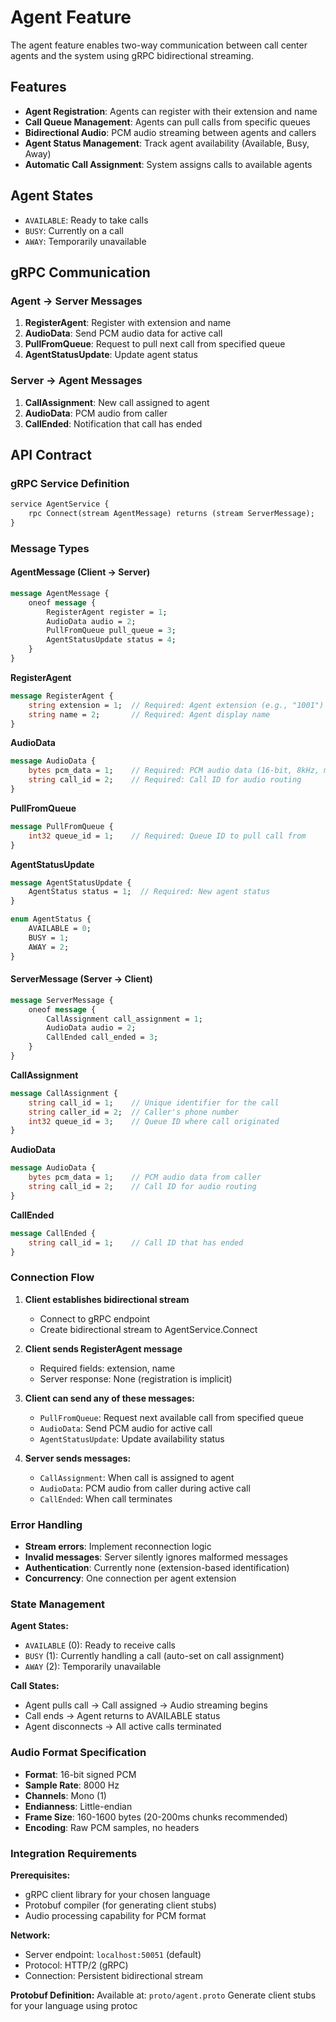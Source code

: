 # Agent Feature

The agent feature enables two-way communication between call center agents and the system using gRPC bidirectional streaming.

## Features

- **Agent Registration**: Agents can register with their extension and name
- **Call Queue Management**: Agents can pull calls from specific queues
- **Bidirectional Audio**: PCM audio streaming between agents and callers
- **Agent Status Management**: Track agent availability (Available, Busy, Away)
- **Automatic Call Assignment**: System assigns calls to available agents

## Agent States

- `AVAILABLE`: Ready to take calls
- `BUSY`: Currently on a call
- `AWAY`: Temporarily unavailable

## gRPC Communication

### Agent → Server Messages

1. **RegisterAgent**: Register with extension and name
2. **AudioData**: Send PCM audio data for active call
3. **PullFromQueue**: Request to pull next call from specified queue
4. **AgentStatusUpdate**: Update agent status

### Server → Agent Messages

1. **CallAssignment**: New call assigned to agent
2. **AudioData**: PCM audio from caller
3. **CallEnded**: Notification that call has ended

## API Contract

### gRPC Service Definition

```protobuf
service AgentService {
    rpc Connect(stream AgentMessage) returns (stream ServerMessage);
}
```

### Message Types

#### AgentMessage (Client → Server)

```protobuf
message AgentMessage {
    oneof message {
        RegisterAgent register = 1;
        AudioData audio = 2;
        PullFromQueue pull_queue = 3;
        AgentStatusUpdate status = 4;
    }
}
```

**RegisterAgent**
```protobuf
message RegisterAgent {
    string extension = 1;  // Required: Agent extension (e.g., "1001")
    string name = 2;       // Required: Agent display name
}
```

**AudioData** 
```protobuf
message AudioData {
    bytes pcm_data = 1;    // Required: PCM audio data (16-bit, 8kHz, mono)
    string call_id = 2;    // Required: Call ID for audio routing
}
```

**PullFromQueue**
```protobuf
message PullFromQueue {
    int32 queue_id = 1;    // Required: Queue ID to pull call from
}
```

**AgentStatusUpdate**
```protobuf
message AgentStatusUpdate {
    AgentStatus status = 1;  // Required: New agent status
}

enum AgentStatus {
    AVAILABLE = 0;
    BUSY = 1;
    AWAY = 2;
}
```

#### ServerMessage (Server → Client)

```protobuf
message ServerMessage {
    oneof message {
        CallAssignment call_assignment = 1;
        AudioData audio = 2;
        CallEnded call_ended = 3;
    }
}
```

**CallAssignment**
```protobuf
message CallAssignment {
    string call_id = 1;    // Unique identifier for the call
    string caller_id = 2;  // Caller's phone number
    int32 queue_id = 3;    // Queue ID where call originated
}
```

**AudioData**
```protobuf
message AudioData {
    bytes pcm_data = 1;    // PCM audio data from caller
    string call_id = 2;    // Call ID for audio routing
}
```

**CallEnded**
```protobuf
message CallEnded {
    string call_id = 1;    // Call ID that has ended
}
```

### Connection Flow

1. **Client establishes bidirectional stream**
   - Connect to gRPC endpoint
   - Create bidirectional stream to AgentService.Connect

2. **Client sends RegisterAgent message**
   - Required fields: extension, name
   - Server response: None (registration is implicit)

3. **Client can send any of these messages:**
   - `PullFromQueue`: Request next available call from specified queue
   - `AudioData`: Send PCM audio for active call
   - `AgentStatusUpdate`: Update availability status

4. **Server sends messages:**
   - `CallAssignment`: When call is assigned to agent
   - `AudioData`: PCM audio from caller during active call  
   - `CallEnded`: When call terminates

### Error Handling

- **Stream errors**: Implement reconnection logic
- **Invalid messages**: Server silently ignores malformed messages
- **Authentication**: Currently none (extension-based identification)
- **Concurrency**: One connection per agent extension

### State Management

**Agent States:**
- `AVAILABLE` (0): Ready to receive calls
- `BUSY` (1): Currently handling a call (auto-set on call assignment)
- `AWAY` (2): Temporarily unavailable

**Call States:**
- Agent pulls call → Call assigned → Audio streaming begins
- Call ends → Agent returns to AVAILABLE status
- Agent disconnects → All active calls terminated

### Audio Format Specification

- **Format**: 16-bit signed PCM
- **Sample Rate**: 8000 Hz
- **Channels**: Mono (1)
- **Endianness**: Little-endian
- **Frame Size**: 160-1600 bytes (20-200ms chunks recommended)
- **Encoding**: Raw PCM samples, no headers

### Integration Requirements

**Prerequisites:**
- gRPC client library for your chosen language
- Protobuf compiler (for generating client stubs)
- Audio processing capability for PCM format

**Network:**
- Server endpoint: `localhost:50051` (default)
- Protocol: HTTP/2 (gRPC)
- Connection: Persistent bidirectional stream

**Protobuf Definition:**
Available at: `proto/agent.proto`
Generate client stubs for your language using protoc

